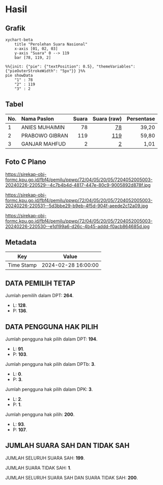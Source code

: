 # Hasil

## Grafik

```mermaid
xychart-beta
    title "Perolehan Suara Nasional"
    x-axis [01, 02, 03]
    y-axis "Suara" 0 --> 119
    bar [78, 119, 2]
```

```mermaid
%%{init: {"pie": {"textPosition": 0.5}, "themeVariables": {"pieOuterStrokeWidth": "5px"}} }%%
pie showData
    "1" : 78
    "2" : 119
    "3" : 2
```

## Tabel

| No. | Nama Paslon    | Suara | Suara (raw) | Persentase |
|:--- |:-------------- | -----:| -----------:| ----------:|
| 1   | ANIES MUHAIMIN | 78    | [78][p-1]   | 39,20      |
| 2   | PRABOWO GIBRAN | 119   | [119][p-2]  | 59,80      |
| 3   | GANJAR MAHFUD  | 2     | [2][p-3]    | 1,01       |


[p-1]: https://github.com/gigit-pemilu/pemilu-2024/blob/main/pilpres/hitung-suara/sub/72-sulawesi-tengah/sub/04-toli-toli/sub/05-ogodeide/sub/2005-bilo/sub/003-tps/sub/paslon-1.txt
[p-2]: https://github.com/gigit-pemilu/pemilu-2024/blob/main/pilpres/hitung-suara/sub/72-sulawesi-tengah/sub/04-toli-toli/sub/05-ogodeide/sub/2005-bilo/sub/003-tps/sub/paslon-2.txt
[p-3]: https://github.com/gigit-pemilu/pemilu-2024/blob/main/pilpres/hitung-suara/sub/72-sulawesi-tengah/sub/04-toli-toli/sub/05-ogodeide/sub/2005-bilo/sub/003-tps/sub/paslon-3.txt

## Foto C Plano

https://sirekap-obj-formc.kpu.go.id/fbf4/pemilu/ppwp/72/04/05/20/05/7204052005003-20240226-220529--4c7b4b4d-4817-447e-80c9-9005892d878f.jpg

https://sirekap-obj-formc.kpu.go.id/fbf4/pemilu/ppwp/72/04/05/20/05/7204052005003-20240226-220531--5d3bbe29-b9eb-4f5d-904f-aeede2c12a09.jpg

https://sirekap-obj-formc.kpu.go.id/fbf4/pemilu/ppwp/72/04/05/20/05/7204052005003-20240226-220530--e1d199a6-d26c-4b45-addd-f0acb864685d.jpg


## Metadata

| Key        | Value               |
| ---------- | ------------------- |
| Time Stamp | 2024-02-28 16:00:00 |


## DATA PEMILIH TETAP

Jumlah pemilih dalam DPT: **264**.
 * L: **128**.
 * P: **136**.

## DATA PENGGUNA HAK PILIH

Jumlah pengguna hak pilih dalam DPT: **194**.
 * L: **91**.
 * P: **103**.

Jumlah pengguna hak pilih dalam DPTb: **3**.
 * L: **0**.
 * P: **3**.

Jumlah pengguna hak pilih dalam DPK: **3**.
 * L: **2**.
 * P: **1**.

Jumlah pengguna hak pilih: **200**.
 * L: **93**.
 * P: **107**.

## JUMLAH SUARA SAH DAN TIDAK SAH

JUMLAH SELURUH SUARA SAH: **199**.

JUMLAH SUARA TIDAK SAH: **1**.

JUMLAH SELURUH SUARA SAH DAN SUARA TIDAK SAH: **200**.


